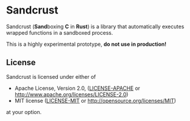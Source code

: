 # Sandcrust
Sandcrust (**Sand**boxing **C** in **Rust**) is a library that automatically executes wrapped functions in a sandboxed process.

This is a highly experimental prototype, **do not use in production!**

## License

Sandcrust is licensed under either of

 * Apache License, Version 2.0, ([LICENSE-APACHE](LICENSE-APACHE) or
   http://www.apache.org/licenses/LICENSE-2.0)
 * MIT license ([LICENSE-MIT](LICENSE-MIT) or
   http://opensource.org/licenses/MIT)

at your option.
